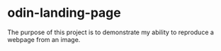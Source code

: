# odin-landing-page
The purpose of this project is to demonstrate my ability to reproduce a webpage from an image.